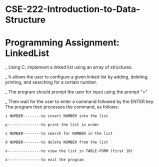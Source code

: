 # CSE-222-Introduction-to-Data-Structure
# Programming Assignment: LinkedList

_ Using C, implement a linked list using an array of structures.

_ It allows the user to configure a given linked list by adding, deleting, printing, and searching for a certain number.

_ The program should prompt the user for input using the prompt ">"

_ Then wait for the user to enter a command followed by the ENTER key. The program then processes the command, as follows:

    i NUMBER--------to insert NUMBER into the list
    
    p---------------to print the list in order
    
    s NUMBER--------to search for NUMBER in the list
    
    d NUMBER--------to delete NUMBER from the list
    
    v---------------to view the list in TABLE-FORM (first 10)
    
    x---------------to exit the program
